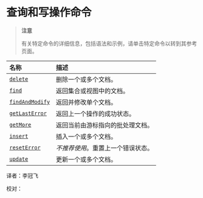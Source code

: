 # 查询和写操作命令

> **注意**
>
> 有关特定命令的详细信息，包括语法和示例，请单击特定命令以转到其参考页面。

| 名称 | 描述 |
| :--- | :--- |
| [`delete`](query-and-write-operation-commands.md) | 删除一个或多个文档。 |
| [`find`](query-and-write-operation-commands.md) | 返回集合或视图中的文档。 |
| [`findAndModify`](query-and-write-operation-commands.md) | 返回并修改单个文档。 |
| [`getLastError`](query-and-write-operation-commands.md) | 返回上一个操作的成功状态。 |
| [`getMore`](query-and-write-operation-commands.md) | 返回当前由游标指向的批处理文档。 |
| [`insert`](query-and-write-operation-commands.md) | 插入一个或多个文档。 |
| [`resetError`](query-and-write-operation-commands.md) | _不推荐使用_。重置上一个错误状态。 |
| [`update`](query-and-write-operation-commands.md) | 更新一个或多个文档。 |

译者：李冠飞

校对：

